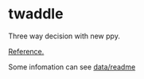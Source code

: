 # twaddle

Three way decision with new ppy.

[Reference.](http://www2.cs.uregina.ca/~twd/)

Some infomation can see [data/readme](data/readme.txt)
